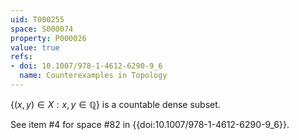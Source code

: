 ```yaml
---
uid: T000255
space: S000074
property: P000026
value: true
refs:
- doi: 10.1007/978-1-4612-6290-9_6
  name: Counterexamples in Topology
---
```


$\{ (x,y) \in X : x,y \in \mathbb{Q} \}$ is a countable dense subset.

See item #4 for space #82 in {{doi:10.1007/978-1-4612-6290-9_6}}.
